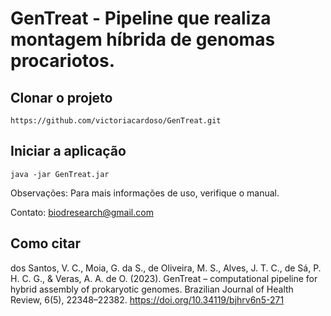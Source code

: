 # GenTreat - Pipeline que realiza montagem híbrida de genomas procariotos.

## Clonar o projeto
`https://github.com/victoriacardoso/GenTreat.git`

## Iniciar a aplicação
`java -jar GenTreat.jar`

Observações: Para mais informações de uso, verifique o manual.

Contato: biodresearch@gmail.com

## Como citar
dos Santos, V. C., Moia, G. da S., de Oliveira, M. S., Alves, J. T. C., de Sá, P. H. C. G., & Veras, A. A. de O. (2023). GenTreat – computational pipeline for hybrid assembly of prokaryotic genomes. Brazilian Journal of Health Review, 6(5), 22348–22382. https://doi.org/10.34119/bjhrv6n5-271

